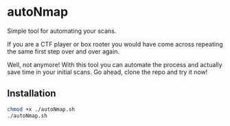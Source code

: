 # autoNmap

Simple tool for automating your scans.

If you are a CTF player or box rooter you would have come across repeating the same first step over and over again. 

Well, not anymore! With this tool you can automate the process and actually save time in your initial scans. Go ahead, clone the repo and try it now!

## Installation

```sh
chmod +x ./autoNmap.sh
./autoNmap.sh
```